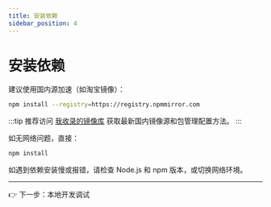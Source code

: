 ```yaml
---
title: 安装依赖
sidebar_position: 4
---
```


# 安装依赖

建议使用国内源加速（如淘宝镜像）：

```bash
npm install --registry=https://registry.npmmirror.com
```

:::tip
推荐访问 [我收录的镜像库](http://andyjin.website/tools) 获取最新国内镜像源和包管理配置方法。
:::

如无网络问题，直接：

```bash
npm install
```

如遇到依赖安装慢或报错，请检查 Node.js 和 npm 版本，或切换网络环境。

---

👉 下一步：本地开发调试